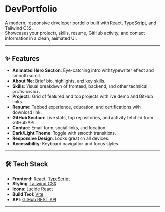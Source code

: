 # DevPortfolio

A modern, responsive developer portfolio built with React, TypeScript, and Tailwind CSS.  
Showcases your projects, skills, resume, GitHub activity, and contact information in a clean, animated UI.

---

## ✨ Features

- **Animated Hero Section**: Eye-catching intro with typewriter effect and smooth scroll.
- **About Me**: Brief bio, highlights, and key skills.
- **Skills**: Visual breakdown of frontend, backend, and other technical proficiencies.
- **Projects**: Grid of featured and top projects with live demo and GitHub links.
- **Resume**: Tabbed experience, education, and certifications with download link.
- **GitHub Section**: Live stats, top repositories, and activity fetched from GitHub API.
- **Contact**: Email form, social links, and location.
- **Dark/Light Theme**: Toggle with smooth transitions.
- **Responsive Design**: Looks great on all devices.
- **Accessibility**: Keyboard navigation and focus styles.

---

## 🛠️ Tech Stack

- **Frontend**: [React](https://react.dev/), [TypeScript](https://www.typescriptlang.org/)
- **Styling**: [Tailwind CSS](https://tailwindcss.com/)
- **Icons**: [Lucide React](https://lucide.dev/)
- **Build Tool**: [Vite](https://vitejs.dev/)
- **API**: [GitHub REST API](https://docs.github.com/en/rest)

---

